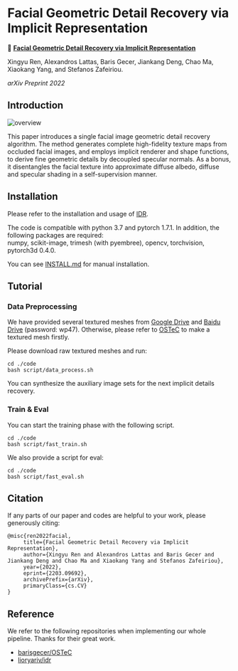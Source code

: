 # Facial Geometric Detail Recovery via Implicit Representation

:herb: **[Facial Geometric Detail Recovery via Implicit Representation](https://arxiv.org/abs/2203.09692)**

Xingyu Ren, Alexandros Lattas, Baris Gecer, Jiankang Deng, Chao Ma, Xiaokang Yang, and Stefanos Zafeiriou. 

*arXiv Preprint 2022*

## Introduction

![overview](https://github.com/deepinsight/insightface/blob/master/reconstruction/PBIDR/figures/overview.jpg)

This paper introduces a single facial image geometric detail recovery algorithm. The method generates complete high-fidelity texture maps from occluded facial images, and employs implicit renderer and shape functions, to derive fine geometric details by decoupled specular normals. As a bonus, it disentangles the facial texture into approximate diffuse albedo, diffuse and specular shading in a self-supervision manner.

## Installation

Please refer to the installation and usage of [IDR](https://github.com/lioryariv/idr).

The code is compatible with python 3.7 and pytorch 1.7.1. In addition, the following packages are required:  
numpy, scikit-image, trimesh (with pyembree), opencv, torchvision, pytorch3d 0.4.0.

You can see [INSTALL.md](INSTALL.md) for manual installation.

## Tutorial

### Data Preprocessing

 We have provided several textured meshes from [Google Drive](https://drive.google.com/file/d/1R7MdWawdMSjQUOnciJ5mb1pcwoY61Tzc/view?usp=sharing) and [Baidu Drive](https://pan.baidu.com/s/16mAqB_7mlbW2--0__patWA) (password: wp47). Otherwise, please refer to [OSTeC](https://github.com/barisgecer/OSTeC) to make a textured mesh firstly.

Please download raw textured meshes and run:

 ```shell
cd ./code
bash script/data_process.sh
 ```

 You can synthesize the auxiliary image sets for the next implicit details recovery.

### Train & Eval

You can start the training phase with the following script.

 ```shell
cd ./code
bash script/fast_train.sh
 ```

 We also provide a script for eval: 

 ```shell
cd ./code
bash script/fast_eval.sh
 ```

## Citation

 If any parts of our paper and codes are helpful to your work, please generously citing:

 ```
@misc{ren2022facial,
      title={Facial Geometric Detail Recovery via Implicit Representation}, 
      author={Xingyu Ren and Alexandros Lattas and Baris Gecer and Jiankang Deng and Chao Ma and Xiaokang Yang and Stefanos Zafeiriou},
      year={2022},
      eprint={2203.09692},
      archivePrefix={arXiv},
      primaryClass={cs.CV}
}
 ```

## Reference

 We refer to the following repositories when implementing our whole pipeline. Thanks for their great work.

 - [barisgecer/OSTeC](https://github.com/barisgecer/OSTeC)
 - [lioryariv/idr](https://github.com/lioryariv/idr)
